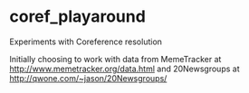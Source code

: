 # coref_playaround
Experiments with Coreference resolution

Initially choosing to work with data from MemeTracker at http://www.memetracker.org/data.html 
and 20Newsgroups at http://qwone.com/~jason/20Newsgroups/
